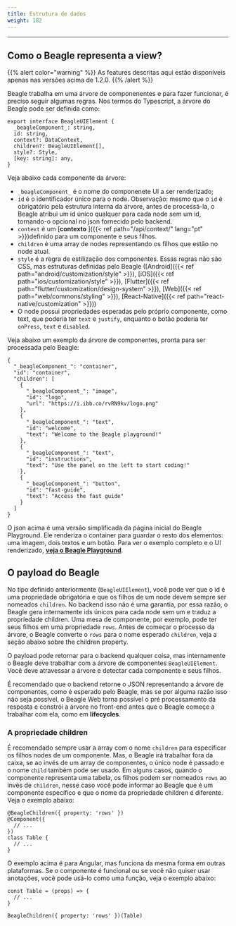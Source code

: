 ```yaml
---
title: Estrutura de dados
weight: 182
---
```


---

## Como o Beagle representa a view?

{{% alert color="warning" %}}
As features descritas aqui estão disponíveis apenas nas versões acima de 1.2.0.
{{% /alert %}}

Beagle trabalha em uma árvore de componenentes e para fazer funcionar, é preciso seguir algumas regras. Nos termos do Typescript, a árvore do Beagle pode ser definida como:

```text
export interface BeagleUIElement {
  _beagleComponent_: string,
  id: string,
  context?: DataContext,
  children?: BeagleUIElement[],
  style?: Style,
  [key: string]: any,
}
```

Veja abaixo cada componente da árvore:

- `_beagleComponent_` é o nome do componenete UI a ser renderizado;
- `id` é o identificador único para o node. Observação: mesmo que o `id` é obrigatório pela estrutura interna da árvore, antes de processá-la, o Beagle atribui um id único qualquer para cada node sem um id, tornando-o opcional no json fornecido pelo backend.
- `context` é um [**contexto** ]({{< ref path="/api/context/" lang="pt" >}})definido para um componente e seus filhos.
- `children` é uma array de nodes representando os filhos que estão no node atual.
- `style` é a regra de estilização dos componentes. Essas regras não são CSS, mas estruturas definidas pelo Beagle ([Android]({{< ref path="android/customization/style" >}}), [iOS]({{< ref path="ios/customization/style" >}}), [Flutter]({{< ref path="flutter/customization/design-system" >}}), [Web]({{< ref path="web/commons/styling" >}}), [React-Native]({{< ref path="react-native/customization" >}}))
- O node possui propriedades esperadas pelo próprio componente, como text, que poderia ter `text` e `justify`, enquanto o botão poderia ter `onPress`, `text` e `disabled`.

Veja abaixo um exemplo da árvore de componentes, pronta para ser processada pelo Beagle:

```text
{
  "_beagleComponent_": "container",
  "id": "container",
  "children": [
    {
      "_beagleComponent_": "image",
      "id": "logo",
      "url": "https://i.ibb.co/rvRN9kv/logo.png"
    },
    {
      "_beagleComponent_": "text",
      "id": "welcome",
      "text": "Welcome to the Beagle playground!"
    },
    {
      "_beagleComponent_": "text",
      "id": "instructions",
      "text": "Use the panel on the left to start coding!"
    },
    {
      "_beagleComponent_": "button",
      "id": "fast-guide",
      "text": "Access the fast guide"
    }
  ]
}
```

O json acima é uma versão simplificada da página inicial do Beagle Playground. Ele renderiza o container para guardar o resto dos elementos: uma imagem, dois textos e um botão. Para ver o exemplo completo e o UI renderizado, [**veja o Beagle Playground**](https://beagle-playground.netlify.app/).

## O payload do Beagle

No tipo definido anteriormente \(`BeagleUIElement`\), você pode ver que o id é uma propriedade obrigatória e que os filhos de um node devem sempre ser nomeados `children`. No backend isso não é uma garantia, por essa razão, o Beagle gera internamente ids únicos para cada node sem um e traduz a propriedade children. Uma mesa de componente, por exemplo, pode ter seus filhos em uma propriedade `rows`. Antes de começar o processo da árvore, o Beagle converte o `rows` para o nome esperado `children`, veja a seção abaixo sobre the children property.

O payload pode retornar para o backend qualquer coisa, mas internamente o Beagle deve trabalhar com a árvore de componentes `BeagleUIElement`. Você deve atravessar a árvore e detectar cada componente e seus filhos.

É recomendado que o backend retorne o JSON representando a árvore de componentes, como é esperado pelo Beagle, mas se por alguma razão isso não seja possível, o Beagle Web torna possível o pré processamento da resposta e constrói a árvore no front-end antes que o Beagle começe a trabalhar com ela, como em **lifecycles**.

### A propriedade children

É recomendado sempre usar a array com o nome `children` para especificar os filhos nodes de um componente. Mas, o Beagle irá trabalhar fora da caixa, se ao invés de um array de componentes, o único node é passado e o nome `child` também pode ser usado. Em alguns casos, quando o componente representa uma tabela, os filhos podem ser nomeados `rows` ao invés de `children`, nesse caso você pode informar ao Beagle que é um componente específico e que o nome da propriedade children é diferente. Veja o exemplo abaixo:

```text
@BeagleChildren({ property: 'rows' })
@Component({
  // ...
})
class Table {
  // ...
}
```

O exemplo acima é para Angular, mas funciona da mesma forma em outras plataformas. Se o componente é funcional ou se você não quiser usar anotações, você pode usá-lo como uma função, veja o exemplo abaixo:

```text
const Table = (props) => {
  // ...
}

BeagleChildren({ property: 'rows' })(Table)
```
